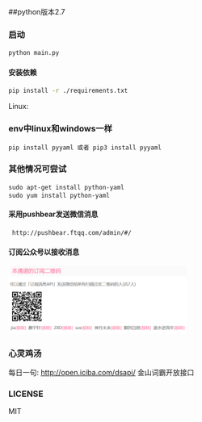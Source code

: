 

##python版本2.7

###  启动
```bash
python main.py
```


#### 安装依赖
```bash
pip install -r ./requirements.txt
```
  Linux:
  ### env中linux和windows一样
    pip install pyyaml 或者 pip3 install pyyaml

  ### 其他情况可尝试
    sudo apt-get install python-yaml
    sudo yum install python-yaml


#### 采用pushbear发送微信消息

     http://pushbear.ftqq.com/admin/#/


#### 订阅公众号以接收消息


 <img src="imgs/screen-shot.png" width="70%">

### 心灵鸡汤
每日一句: http://open.iciba.com/dsapi/  金山词霸开放接口


### LICENSE

MIT




